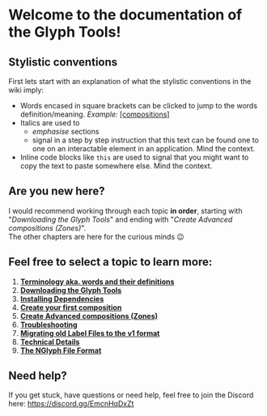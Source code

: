 # Welcome to the documentation of the Glyph Tools!

## Stylistic conventions
First lets start with an explanation of what the stylistic conventions in the wiki imply:
* Words encased in square brackets can be clicked to jump to the words definition/meaning. *Example:* [\[compositions\]](./1_Terminology.md#compositioncompositions)
* Italics are used to
  * *emphasise* sections
  * signal in a step by step instruction that this text can be found one to one on an interactable element in an application. Mind the context.
* Inline code blocks like `this` are used to signal that you might want to copy the text to paste somewhere else. Mind the context.

## Are you new here?
I would recommend working through each topic **in order**, starting with "*Downloading the Glyph Tools*" and ending with "*Create Advanced compositions (Zones)*".  
The other chapters are here for the curious minds :wink:

## Feel free to select a topic to learn more:
1. [**Terminology aka. words and their definitions**](./1_Terminology.md)
2. [**Downloading the Glyph Tools**](./2_Downloading%20Glyph%20Tools.md)
3. [**Installing Dependencies**](./3_Installing%20Dependencies/README.md)
4. [**Create your first composition**](./4_First%20Composition/README.md)
5. [**Create Advanced compositions (Zones)**](./5_Create%20Advanced%20compositions%20(Zones).md)
6. [**Troubleshooting**](./6_Troubleshooting.md)
7. [**Migrating old Label Files to the v1 format**](./7_Migrating%20old%20Label%20Files.md)
8. [**Technical Details**](./8_Technical%20Details.md)
9. [**The NGlyph File Format**](./9_The%20NGlyph%20File%20Format.md)

## Need help?
If you get stuck, have questions or need help, feel free to join the Discord here: https://discord.gg/EmcnHqDxZt